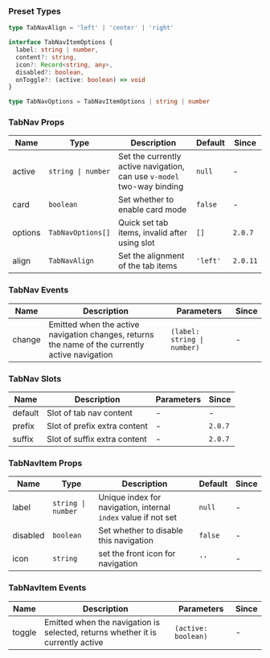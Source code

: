 ### Preset Types

```ts
type TabNavAlign = 'left' | 'center' | 'right'

interface TabNavItemOptions {
  label: string | number,
  content?: string,
  icon?: Record<string, any>,
  disabled?: boolean,
  onToggle?: (active: boolean) => void
}

type TabNavOptions = TabNavItemOptions | string | number
```

### TabNav Props

| Name    | Type               | Description                                                            | Default  | Since    |
| ------- | ------------------ | ---------------------------------------------------------------------- | -------- | -------- |
| active  | `string \| number` | Set the currently active navigation, can use `v-model` two-way binding | `null`   | -        |
| card    | `boolean`          | Set whether to enable card mode                                        | `false`  | -        |
| options | `TabNavOptions[]`  | Quick set tab items, invalid after using slot                          | `[]`     | `2.0.7`  |
| align   | `TabNavAlign`      | Set the alignment of the tab items                                     | `'left'` | `2.0.11` |

### TabNav Events

| Name   | Description                                                                                     | Parameters                  | Since |
| ------ | ----------------------------------------------------------------------------------------------- | --------------------------- | ----- |
| change | Emitted when the active navigation changes, returns the name of the currently active navigation | `(label: string \| number)` | -     |

### TabNav Slots

| Name    | Description                  | Parameters | Since   |
| ------- | ---------------------------- | ---------- | ------- |
| default | Slot of tab nav content      | -          | -       |
| prefix  | Slot of prefix extra content | -          | `2.0.7` |
| suffix  | Slot of suffix extra content | -          | `2.0.7` |

### TabNavItem Props

| Name     | Type               | Description                                                    | Default | Since |
| -------- | ------------------ | -------------------------------------------------------------- | ------- | ----- |
| label    | `string \| number` | Unique index for navigation, internal `index` value if not set | `null`  | -     |
| disabled | `boolean`          | Set whether to disable this navigation                         | `false` | -     |
| icon     | `string`           | set the front icon for navigation                              | `''`    | -     |

### TabNavItem Events

| Name   | Description                                                                     | Parameters          | Since |
| ------ | ------------------------------------------------------------------------------- | ------------------- | ----- |
| toggle | Emitted when the navigation is selected, returns whether it is currently active | `(active: boolean)` | -     |
